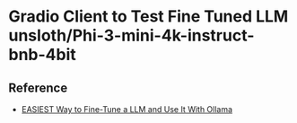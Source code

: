# Gradio Client to Test Fine Tuned LLM **unsloth/Phi-3-mini-4k-instruct-bnb-4bit**

## Reference

- [EASIEST Way to Fine-Tune a LLM and Use It With Ollama](https://www.youtube.com/watch?v=pTaSDVz0gok)